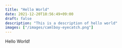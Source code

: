 ```yaml
---
title: "Hello World"
date: 2021-12-20T18:56:49+09:00
draft: false
description: "This is a description of hello world"
images: ["/images/camlboy-eyecatch.png"]
---
```


Hello World!
